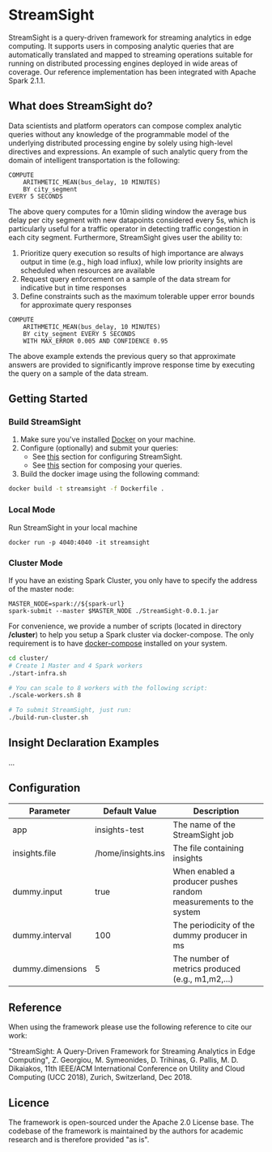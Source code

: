 StreamSight
===========

StreamSight is a query-driven framework for streaming analytics
in edge computing. It supports  users  in  composing  analytic  queries
that  are  automatically  translated  and  mapped  to  streaming
operations  suitable  for  running  on  distributed  processing  engines
deployed  in  wide  areas  of  coverage. Our reference implementation
has been integrated with Apache Spark 2.1.1.

## What does StreamSight do?

Data  scientists  and  platform  operators  can compose complex
analytic queries without any knowledge of the programmable model of
the underlying distributed processing engine by solely using high-level
directives and expressions.
An example of such analytic query from the domain of intelligent
 transportation is the following:
```
COMPUTE
    ARITHMETIC_MEAN(bus_delay, 10 MINUTES)
    BY city_segment
EVERY 5 SECONDS
```
The above query computes for a  10min  sliding  window  the  average  bus
delay per city segment with new datapoints considered every 5s, which is
particularly useful for a traffic operator in detecting traffic
congestion in each city segment.
Furthermore, StreamSight gives user the ability to:
1. Prioritize query execution so results of high importance are always
output in time (e.g., high load influx),  while  low  priority
 insights  are  scheduled  when resources  are  available
2. Request  query  enforcement on  a  sample  of  the  data  stream
for  indicative  but  in time  responses
3. Define  constraints  such  as  the maximum  tolerable  upper
 error  bounds  for  approximate query responses
```
COMPUTE
    ARITHMETIC_MEAN(bus_delay, 10 MINUTES)
    BY city_segment EVERY 5 SECONDS
    WITH MAX_ERROR 0.005 AND CONFIDENCE 0.95
```
The above example extends the previous query so  that  approximate
answers  are  provided  to significantly improve response time
by executing the query on a sample of the data stream.

## Getting Started

### Build StreamSight
1. Make sure you've installed [Docker](https://www.docker.com/get-started) on your machine.
2. Configure (optionally) and submit your queries:
    * See [this](#configuration) section for configuring StreamSight.
    * See [this](#insight-declaration-examples) section for composing your queries.
3. Build the docker image using the following command:
```bash
docker build -t streamsight -f Dockerfile .
```

### Local Mode
Run StreamSight in  your local machine
```
docker run -p 4040:4040 -it streamsight
```

### Cluster Mode
If you have an existing Spark Cluster, you only have to specify the
address of the master node:
```
MASTER_NODE=spark://${spark-url}
spark-submit --master $MASTER_NODE ./StreamSight-0.0.1.jar
```


For convenience, we provide a number of scripts (located in directory **/cluster**)
to help you setup a Spark cluster via docker-compose.
The only requirement is to have [docker-compose](https://docs.docker.com/compose/install/)
installed on your system.

```bash
cd cluster/
# Create 1 Master and 4 Spark workers
./start-infra.sh

# You can scale to 8 workers with the following script:
./scale-workers.sh 8

# To submit StreamSight, just run:
./build-run-cluster.sh

```



## Insight Declaration Examples
...

## Configuration

|Parameter|Default Value|Description|
|------|-----------|----|
|app| insights-test | The name of the StreamSight job |
|insights.file| /home/insights.ins | The file containing insights|
|dummy.input| true | When enabled a producer pushes random measurements to the system|
|dummy.interval| 100 | The periodicity  of the dummy producer in ms|
|dummy.dimensions| 5 | The number of metrics produced (e.g., m1,m2,...) |

## Reference
When using the framework please use the following reference to cite our work:

"StreamSight: A Query-Driven Framework for Streaming Analytics in Edge Computing", Z. Georgiou, M. Symeonides, D. Trihinas, G. Pallis, M. D. Dikaiakos, 11th IEEE/ACM International Conference on Utility and Cloud Computing (UCC 2018), Zurich, Switzerland, Dec 2018.

## Licence
The framework is open-sourced under the Apache 2.0 License base. The codebase of the framework is maintained by the authors for academic research and is therefore provided "as is".
